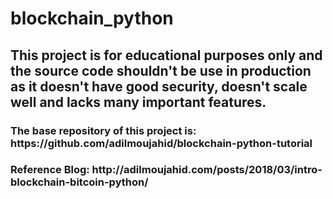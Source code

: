 # blockchain_python

<h2>This project is for educational purposes only and the source code shouldn't be use in production as it doesn't have good security, doesn't scale well and lacks many important features.</h2>

<h3>The base repository of this project is: https://github.com/adilmoujahid/blockchain-python-tutorial</h3>
<h3>Reference Blog: http://adilmoujahid.com/posts/2018/03/intro-blockchain-bitcoin-python/</h3>
